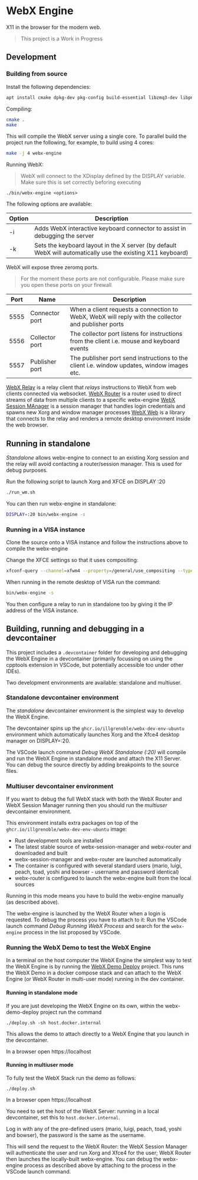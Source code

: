 # WebX Engine

X11 in the browser for the modern web.

> This project is a Work in Progress

## Development

### Building from source

Install the following dependencies:

```bash
apt install cmake dpkg-dev pkg-config build-essential libzmq3-dev libpng-dev libwebp-dev libjpeg-dev libxdamage-dev libxrender-dev libxext-dev libxfixes-dev libxcomposite-dev libxkbfile-dev libxtst-dev 
```

Compiling:

```bash
cmake .
make
```

This will compile the WebX server using a single core. To parallel build the project run the following, for example, to build using 4 cores:

```bash
make -j 4 webx-engine
```

Running WebX:

> WebX will connect to the XDisplay defined by the DISPLAY variable. Make sure this is set correctly beforing executing

```
./bin/webx-engine <options>
```

The following options are available:

|Option | Description|
|---|---|
|-i | Adds WebX interactive keyboard connector to assist in debugging the server|
|-k <layout> | Sets the keyboard layout in the X server (by default WebX will automatically use the existing X11 keyboard) |

WebX will expose three zeromq ports.

> For the moment these ports are not configurable. Please make sure you open these ports on your firewall


| Port | Name           | Description                                                                                         |
|------|----------------|-----------------------------------------------------------------------------------------------------|
| 5555 | Connector port | When a client requests a connection to WebX,  WebX will reply with the collector and publisher ports |
| 5556 | Collector port | The collector port listens for instructions from the client i.e. mouse and keyboard events          |
| 5557 | Publisher port | The publisher port send instructions to the client i.e. window updates, window images etc.          |

[WebX Relay](https://code.ill.fr/webx/webx-relay) is a relay client that *relays* instructions to WebX from web clients connected via websocket.
[WebX Router](https://code.ill.fr/webx/webx-router) is a router used to direct streams of data from multiple clients to a specific webx-engine
[WebX Session MAnager](https://code.ill.fr/webx/webx-session-lanager) is a session manager that handles login credentials and spawns new Xorg and window manager processes
[WebX Web](https://code.ill.fr/webx/webx-web) is a library that connects to the relay and renders a remote desktop environment inside the web browser.



## Running in standalone

*Standalone* allows webx-engine to connect to an existing Xorg session and the relay will avoid contacting a router/session manager. This is used for debug purposes.

Run the following script to launch Xorg and XFCE on DISPLAY :20

```bash
./run_wm.sh
```

You can then run webx-engine in standalone:

```bash
DISPLAY=:20 bin/webx-engine -s
```

### Running in a VISA instance

Clone the source onto a VISA instance and follow the instructions above to compile the webx-engine

Change the XFCE settings so that it uses compositing:

```bash
xfconf-query --channel=xfwm4 --property=/general/use_compositing --type=bool --toggle
```

When running in the remote desktop of VISA run the command:

```bash
bin/webx-engine -s
```

You then configure a relay to run in standalone too by giving it the IP address of the VISA instance.

## Building, running and debugging in a devcontainer

This project includes a `.devcontainer` folder for developing and debugging the WebX Engine in a devcontainer (primarily focussing on using the cpptools extension in VSCode, but potentially accessible too under other IDEs).

Two development environments are available: standalone and multiuser.

### Standalone devcontainer environment

The <em>standalone</em> devcontainer environment is the simplest way to develop the WebX Engine. 

The devcontainer spins up the `ghcr.io/illgrenoble/webx-dev-env-ubuntu` environment which automatically launches Xorg and the Xfce4 desktop manager on DISPLAY=:20. 

The VSCode launch command <em>Debug WebX Standalone (:20)</em> will compile and run the WebX Engine in standalone mode and attach the X11 Server. You can debug the source directly by adding breakpoints to the source files.

### Multiuser devcontainer environment

If you want to debug the full WebX stack with both the WebX Router and WebX Session Manager running then you should run the <em>multiuser</em> devcontainer environment.

This environment installs extra packages on top of the `ghcr.io/illgrenoble/webx-dev-env-ubuntu` image:
 - Rust development tools are installed
 - The latest stable source of webx-session-manager and webx-router and downloaded and built
 - webx-session-manager and webx-router are launched automatically
 - The container is configured with several standard users (mario, luigi, peach, toad, yoshi and bowser - username and password identical)
 - webx-router is configured to launch the webx-engine built from the local sources

Running in this mode means you have to build the webx-engine manually (as described above).

The webx-engine is launched by the WebX Router when a login is requested. To debug the process you have to attach to it: Run the VSCode launch command <em>Debug Running WebX Process</em> and search for the `webx-engine` process in the list proposed by VSCode.

### Running the WebX Demo to test the WebX Engine

In a terminal on the host computer the WebX Engine the simplest way to test the WebX Engine is by running the [WebX Demo Deploy](https://github.com/ILLGrenoble/webx-demo-deploy) project. This runs the WebX Demo in a docker compose stack and can attach to the WebX Engine (or WebX Router in multi-user mode) running in the dev container.

#### Running in standalone mode

If you are just developing the WebX Engine on its own, within the webx-demo-deploy project run the command

```
./deploy.sh -sh host.docker.internal
```

This allows the demo to attach directly to a WebX Engine that you launch in the devcontainer.

In a browser open https://localhost

#### Running in multiuser mode

To fully test the WebX Stack run the demo as follows:

```
./deploy.sh
```

In a browser open https://localhost

You need to set the host of the WebX Server: running in a local devcontainer, set this to `host.docker.internal`.

Log in with any of the pre-defined users (mario, luigi, peach, toad, yoshi and bowser), the password is the same as the username.

This will send the request to the WebX Router: the WebX Session Manager will authenticate the user and run Xorg and Xfce4 for the user; WebX Router then launches the locally-built webx-engine. You can debug the webx-engine process as described above by attaching to the process in the VSCode launch command.